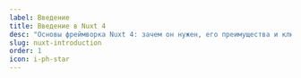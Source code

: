 ```yaml
---
label: Введение
title: Введение в Nuxt 4
desc: "Основы фреймворка Nuxt 4: зачем он нужен, его преимущества и ключевые особенности по сравнению с чистым Vue."
slug: nuxt-introduction
order: 1
icon: i-ph-star
---
```

